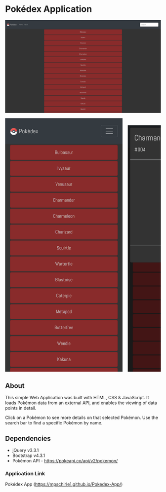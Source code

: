 # Pokédex Application

<img src="img/pokedex-app-screenshot.png">
<pre><img src="img/pokedex-app-mobile-screenshot.png" width="380">  <img src="img/pokedex-app-mobile-screenshot-2.png" width="380"></pre>

## About

This simple Web Application was built with HTML, CSS & JavaScript.
It loads Pokémon data from an external API, and enables the
viewing of data points in detail.

Click on a Pokémon to see more details on that selected Pokémon. Use the search bar to find a specific Pokémon by name.

## Dependencies

- jQuery v3.3.1
- Bootstrap v4.3.1
- Pokémon API - https://pokeapi.co/api/v2/pokemon/

### Application Link

Pokédex App (https://mpschirle1.github.io/Pokedex-App/)


